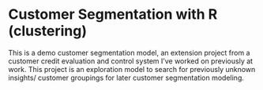 # Customer Segmentation with R (clustering)
This is a demo customer segmentation model, an extension project from a customer credit evaluation and 
control system I’ve worked on previously at work. This project is an exploration model to search for 
previously unknown insights/ customer groupings for later customer segmentation modeling.
